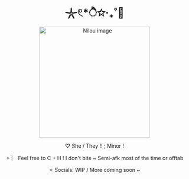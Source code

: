 <h1 align="center">𓇼𓏲*ੈ✩‧₊˚🎐</h1>

<p align="center">
    <img width="300" src="https://s3.getstickerpack.com/storage/uploads/sticker-pack/genshin-impact-nilou/sticker_2.png?4d5298f4b254b36c673e13c39a7713c2" alt="Nilou image">
</p>
 
<p align="center">
♡  She / They !!  ; Minor !
</p>

<p align="center">
✧ ︴ Feel free to C + H ! I don't bite ~ Semi-afk most of the time or offtab 
</p>

<p align="center">
✧ Socials: WIP / More coming soon ~
</p>


